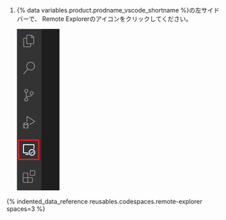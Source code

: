 1. {% data variables.product.prodname_vscode_shortname %}の左サイドバーで、 Remote Explorerのアイコンをクリックしてください。

   ![{% data variables.product.prodname_vscode %}のRemote Explorerアイコン](/assets/images/help/codespaces/click-remote-explorer-icon-vscode.png)

{% indented_data_reference reusables.codespaces.remote-explorer spaces=3 %}